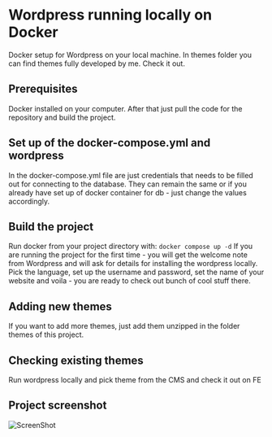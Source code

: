 # Wordpress running locally on Docker
Docker setup for Wordpress on your local machine. In themes folder you can find themes fully developed by me. Check it out.

## Prerequisites
Docker installed on your computer. After that just pull the code for the repository and build the project.

## Set up of the docker-compose.yml and wordpress
In the docker-compose.yml file are just credentials that needs to be filled out for connecting to the database. They can remain the same or if you already have set up of docker container for db - just change the values accordingly.

## Build the project
Run docker from your project directory with:
`docker compose up -d`
If you are running the project for the first time - you will get the welcome note from Wordpress and will ask for details for installing the wordpress locally. Pick the language, set up the username and password, set the name of your website and voila - you are ready to check out bunch of cool stuff there.

## Adding new themes
If you want to add more themes, just add them unzipped in the folder themes of this project.

## Checking existing themes
Run wordpress locally and pick theme from the CMS and check it out on FE

## Project screenshot
![ScreenShot](https://raw.github.com/ivevil/docker-wordpress/main/screenshot.png)
